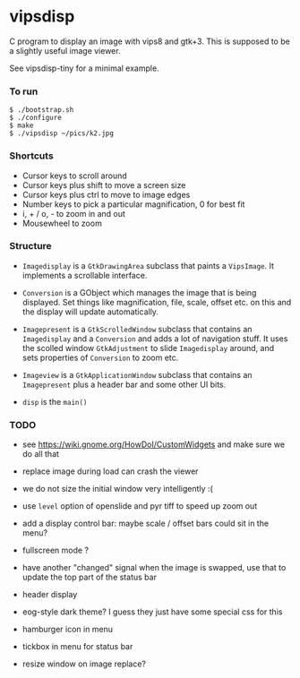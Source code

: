 # vipsdisp

C program to display an image with vips8 and gtk+3. This is supposed to be
a slightly useful image viewer. 

See vipsdisp-tiny for a minimal example.

### To run

```
$ ./bootstrap.sh
$ ./configure 
$ make
$ ./vipsdisp ~/pics/k2.jpg
```

### Shortcuts

* Cursor keys to scroll around
* Cursor keys plus shift to move a screen size
* Cursor keys plus ctrl to move to image edges
* Number keys to pick a particular magnification, 0 for best fit
* i, + / o, - to zoom in and out
* Mousewheel to zoom

### Structure

* `Imagedisplay` is a `GtkDrawingArea` subclass that paints a `VipsImage`. It
implements a scrollable interface.

* `Conversion` is a GObject which manages the image that is being displayed. Set
things like magnification, file, scale, offset etc. on this and the display
will update automatically.

* `Imagepresent` is a `GtkScrolledWindow` subclass that contains an
`Imagedisplay` and a `Conversion` and adds a lot of navigation stuff. It uses 
the scolled window `GtkAdjustment` to slide `Imagedisplay` around,
and sets properties of `Conversion` to zoom etc. 

* `Imageview` is a `GtkApplicationWindow` subclass that contains an
`Imagepresent` plus a header bar and some other UI bits.

* `disp` is the `main()`

### TODO

- see https://wiki.gnome.org/HowDoI/CustomWidgets and make sure we do all that

- replace image during load can crash the viewer

- we do not size the initial window very intelligently :( 

- use `level` option of openslide and pyr tiff to speed up zoom out

- add a display control bar: maybe scale / offset bars could sit in the menu?

- fullscreen mode ?

- have another "changed" signal when the image is swapped, use that to update
  the top part of the status bar

- header display

- eog-style dark theme? I guess they just have some special css for this

- hamburger icon in menu

- tickbox in menu for status bar

- resize window on image replace?


